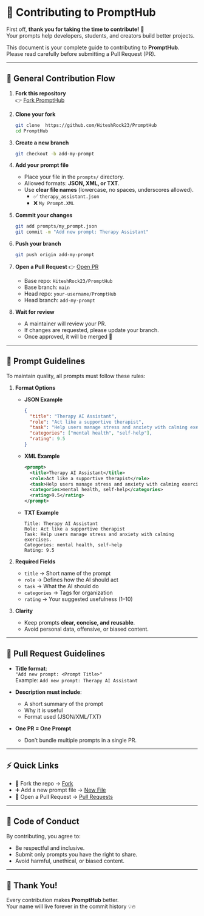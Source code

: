 # 🚀 Contributing to PromptHub

First off, **thank you for taking the time to contribute!** 🎉  
Your prompts help developers, students, and creators build better projects.  

This document is your complete guide to contributing to **PromptHub**.  
Please read carefully before submitting a Pull Request (PR).

---

## 📌 General Contribution Flow

1. **Fork this repository**  
   👉 [Fork PromptHub](https://github.com/HiteshRock23/PromptHub/fork)

2. **Clone your fork**
   ```bash
   git clone  https://github.com/HiteshRock23/PromptHub
   cd PromptHub
   ```

3. **Create a new branch**
   ```bash
   git checkout -b add-my-prompt
   ```

4. **Add your prompt file**
   - Place your file in the `prompts/` directory.  
   - Allowed formats: **JSON, XML, or TXT**.  
   - Use **clear file names** (lowercase, no spaces, underscores allowed).  
     - ✅ `therapy_assistant.json`  
     - ❌ `My Prompt.XML`  

5. **Commit your changes**
   ```bash
   git add prompts/my_prompt.json
   git commit -m "Add new prompt: Therapy Assistant"
   ```

6. **Push your branch**
   ```bash
   git push origin add-my-prompt
   ```

7. **Open a Pull Request**
   👉 [Open PR](https://github.com/HiteshRock23/PromptHub/pulls)  

   - Base repo: `HiteshRock23/PromptHub`  
   - Base branch: `main`  
   - Head repo: `your-username/PromptHub`  
   - Head branch: `add-my-prompt`  

8. **Wait for review**  
   - A maintainer will review your PR.  
   - If changes are requested, please update your branch.  
   - Once approved, it will be merged 🚀  

---

## 🎯 Prompt Guidelines

To maintain quality, all prompts must follow these rules:

1. **Format Options**
   - **JSON Example**
     ```json
     {
       "title": "Therapy AI Assistant",
       "role": "Act like a supportive therapist",
       "task": "Help users manage stress and anxiety with calming exercises.",
       "categories": ["mental health", "self-help"],
       "rating": 9.5
     }
     ```

   - **XML Example**
     ```xml
     <prompt>
       <title>Therapy AI Assistant</title>
       <role>Act like a supportive therapist</role>
       <task>Help users manage stress and anxiety with calming exercises.</task>
       <categories>mental health, self-help</categories>
       <rating>9.5</rating>
     </prompt>
     ```

   - **TXT Example**
     ```
     Title: Therapy AI Assistant
     Role: Act like a supportive therapist
     Task: Help users manage stress and anxiety with calming exercises.
     Categories: mental health, self-help
     Rating: 9.5
     ```

2. **Required Fields**
   - `title` → Short name of the prompt  
   - `role` → Defines how the AI should act  
   - `task` → What the AI should do  
   - `categories` → Tags for organization  
   - `rating` → Your suggested usefulness (1–10)  

3. **Clarity**
   - Keep prompts **clear, concise, and reusable**.  
   - Avoid personal data, offensive, or biased content.  

---

## 📝 Pull Request Guidelines

- **Title format**:  
  `"Add new prompt: <Prompt Title>"`  
  Example: `Add new prompt: Therapy AI Assistant`

- **Description must include**:  
  - A short summary of the prompt  
  - Why it is useful  
  - Format used (JSON/XML/TXT)  

- **One PR = One Prompt**  
  - Don’t bundle multiple prompts in a single PR.  

---

## ⚡ Quick Links

- 🍴 Fork the repo → [Fork](https://github.com/HiteshRock23/PromptHub/fork)  
- ➕ Add a new prompt file → [New File](https://github.com/HiteshRock23/PromptHub/new/main/prompts)  
- 🔀 Open a Pull Request → [Pull Requests](https://github.com/HiteshRock23/PromptHub/pulls)  

---

## 🤝 Code of Conduct

By contributing, you agree to:
- Be respectful and inclusive.  
- Submit only prompts you have the right to share.  
- Avoid harmful, unethical, or biased content.  

---

## 🙌 Thank You!

Every contribution makes **PromptHub** better.  
Your name will live forever in the commit history 💡🔥
